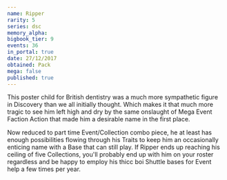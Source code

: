 ```yaml
---
name: Ripper
rarity: 5
series: dsc
memory_alpha:
bigbook_tier: 9
events: 36
in_portal: true
date: 27/12/2017
obtained: Pack
mega: false
published: true
---
```


This poster child for British dentistry was a much more sympathetic figure in Discovery than we all initially thought. Which makes it that much more tragic to see him left high and dry by the same onslaught of Mega Event Faction Action that made him a desirable name in the first place.

Now reduced to part time Event/Collection combo piece, he at least has enough possibilities flowing through his Traits to keep him an occasionally enticing name with a Base that can still play. If Ripper ends up reaching his ceiling of five Collections, you'll probably end up with him on your roster regardless and be happy to employ his thicc boi Shuttle bases for Event help a few times per year.

